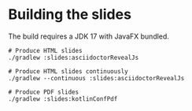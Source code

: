# Building the slides

The build requires a JDK 17 with JavaFX bundled.

```shell
# Produce HTML slides
./gradlew :slides:asciidoctorRevealJs

# Produce HTML slides continuously
./gradlew --continuous :slides:asciidoctorRevealJs

# Produce PDF slides
./gradlew :slides:kotlinConfPdf
```
